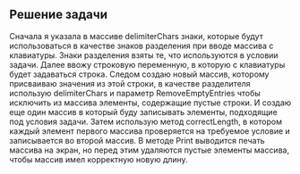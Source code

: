 ## Решение задачи ##

Сначала я указала в массиве delimiterChars знаки, которые будут использоваться в качестве знаков разделения при вводе массива с клавиатуры.
Знаки разделения взяты те, что  используются в условии задачи.
Далее ввожу строковую переменную, в которую с клавиатуры будет задаваться строка. 
Следом создаю новый массив, которому присваиваю значения из этой строки, в качестве разделителя использую delimiterChars и параметр RemoveEmptyEntries чтобы исключить из массива элементы, содержащие пустые строки.
И создаю еще один массив в который буду записывать элементы, подходящие под условия задачи.
Затем использую метод correctLength, в котором каждый элемент первого массива проверяется на требуемое условие и записывается во второй массив.
В методе Print выводится печать массива на экран, но перед этим удаляются пустые элементы массива, чтобы массив имел корректную новую длину. 